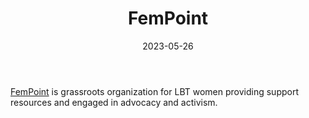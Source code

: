 ﻿---
title: "FemPoint"
linkTitle: "FemPoint"
contributor: ["Aizada Arystanbek"]
created: 2022-07-27
countries: ["Kazakhstan"]
category: ["Local NGO"]
tags: ["feminism", "feminist NGO", "activism"]
date_start: [2018]
date_end: []
data_type: ["news"] 
language: ["Russian"]
date: 2023-05-26
description: 
  Grassroots organization for LBT women providing support resources and engaged in advocacy and activism.
---

[FemPoint](https://www.instagram.com/fempoint_kz/) is grassroots organization for LBT women providing support resources and engaged in advocacy and activism.
